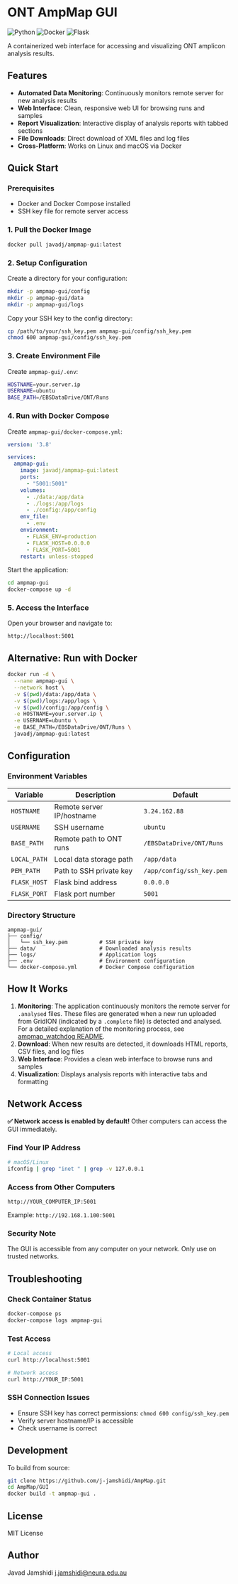 # ONT AmpMap GUI

![Python](https://img.shields.io/badge/python-3670A0?style=for-the-badge&logo=python&logoColor=ffdd54)
![Docker](https://img.shields.io/badge/docker-%230db7ed.svg?style=for-the-badge&logo=docker&logoColor=white)
![Flask](https://img.shields.io/badge/flask-%23000.svg?style=for-the-badge&logo=flask&logoColor=white)

A containerized web interface for accessing and visualizing ONT amplicon analysis results.

## Features

- **Automated Data Monitoring**: Continuously monitors remote server for new analysis results
- **Web Interface**: Clean, responsive web UI for browsing runs and samples
- **Report Visualization**: Interactive display of analysis reports with tabbed sections
- **File Downloads**: Direct download of XML files and log files
- **Cross-Platform**: Works on Linux and macOS via Docker

## Quick Start

### Prerequisites

- Docker and Docker Compose installed
- SSH key file for remote server access

### 1. Pull the Docker Image

```bash
docker pull javadj/ampmap-gui:latest
```

### 2. Setup Configuration

Create a directory for your configuration:

```bash
mkdir -p ampmap-gui/config
mkdir -p ampmap-gui/data
mkdir -p ampmap-gui/logs
```

Copy your SSH key to the config directory:

```bash
cp /path/to/your/ssh_key.pem ampmap-gui/config/ssh_key.pem
chmod 600 ampmap-gui/config/ssh_key.pem
```

### 3. Create Environment File

Create `ampmap-gui/.env`:

```bash
HOSTNAME=your.server.ip
USERNAME=ubuntu
BASE_PATH=/EBSDataDrive/ONT/Runs
```

### 4. Run with Docker Compose

Create `ampmap-gui/docker-compose.yml`:

```yaml
version: '3.8'

services:
  ampmap-gui:
    image: javadj/ampmap-gui:latest
    ports:
      - "5001:5001"
    volumes:
      - ./data:/app/data
      - ./logs:/app/logs
      - ./config:/app/config
    env_file:
      - .env
    environment:
      - FLASK_ENV=production
      - FLASK_HOST=0.0.0.0
      - FLASK_PORT=5001
    restart: unless-stopped
```

Start the application:

```bash
cd ampmap-gui
docker-compose up -d
```

### 5. Access the Interface

Open your browser and navigate to:
```
http://localhost:5001
```

## Alternative: Run with Docker

```bash
docker run -d \
  --name ampmap-gui \
  --network host \
  -v $(pwd)/data:/app/data \
  -v $(pwd)/logs:/app/logs \
  -v $(pwd)/config:/app/config \
  -e HOSTNAME=your.server.ip \
  -e USERNAME=ubuntu \
  -e BASE_PATH=/EBSDataDrive/ONT/Runs \
  javadj/ampmap-gui:latest
```

## Configuration

### Environment Variables

| Variable | Description | Default |
|----------|-------------|---------|
| `HOSTNAME` | Remote server IP/hostname | `3.24.162.88` |
| `USERNAME` | SSH username | `ubuntu` |
| `BASE_PATH` | Remote path to ONT runs | `/EBSDataDrive/ONT/Runs` |
| `LOCAL_PATH` | Local data storage path | `/app/data` |
| `PEM_PATH` | Path to SSH private key | `/app/config/ssh_key.pem` |
| `FLASK_HOST` | Flask bind address | `0.0.0.0` |
| `FLASK_PORT` | Flask port number | `5001` |

### Directory Structure

```
ampmap-gui/
├── config/
│   └── ssh_key.pem          # SSH private key
├── data/                    # Downloaded analysis results
├── logs/                    # Application logs
├── .env                     # Environment configuration
└── docker-compose.yml       # Docker Compose configuration
```

## How It Works

1. **Monitoring**: The application continuously monitors the remote server for `.analysed` files. These files are generated when a new run uploaded from GridION (indicated by a `.complete` file) is detected and analysed. For a detailed explanation of the monitoring process, see [ampmap_watchdog README](../helper/ampmap_watchdog/README.md).
2. **Download**: When new results are detected, it downloads HTML reports, CSV files, and log files
3. **Web Interface**: Provides a clean web interface to browse runs and samples
4. **Visualization**: Displays analysis reports with interactive tabs and formatting

## Network Access

**✅ Network access is enabled by default!** Other computers can access the GUI immediately.

### Find Your IP Address
```bash
# macOS/Linux
ifconfig | grep "inet " | grep -v 127.0.0.1
```

### Access from Other Computers
```
http://YOUR_COMPUTER_IP:5001
```
Example: `http://192.168.1.100:5001`

### Security Note
The GUI is accessible from any computer on your network. Only use on trusted networks.

## Troubleshooting

### Check Container Status
```bash
docker-compose ps
docker-compose logs ampmap-gui
```

### Test Access
```bash
# Local access
curl http://localhost:5001

# Network access
curl http://YOUR_IP:5001
```

### SSH Connection Issues
- Ensure SSH key has correct permissions: `chmod 600 config/ssh_key.pem`
- Verify server hostname/IP is accessible
- Check username is correct

## Development

To build from source:

```bash
git clone https://github.com/j-jamshidi/AmpMap.git
cd AmpMap/GUI
docker build -t ampmap-gui .
```

## License

MIT License

## Author
Javad Jamshidi j.jamshidi@neura.edu.au
